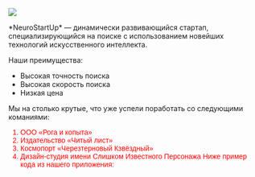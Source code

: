 ![](https://netology-code.github.io/git-homeworks/introduction/assets/logo.png)
<html>
<head>
</head>
<style>
ol {
  font-family: "Awesome", Arial, sans-serif;
  color: red;
}

</style>
<body>
*NeuroStartUp* — динамически развивающийся стартап, специализирующийся на поиске с использованием 
 новейших технологий искусственного интеллекта.

Наши преимущества:
* Высокая точность поиска
* Высокая скорость поиска
* Низкая цена

Мы на столько крутые, что уже успели поработать со следующими команиями:
<ol>
<li>ООО «Рога и копыта»
<li>Издательство «Читый лист»
<li>Космопорт «Черезтерновый Кзвёздный»
<li>Дизайн-студия имени Слишком Известного Персонажа
Ниже пример кода из нашего приложения:
</ol>
</body>
</html>
